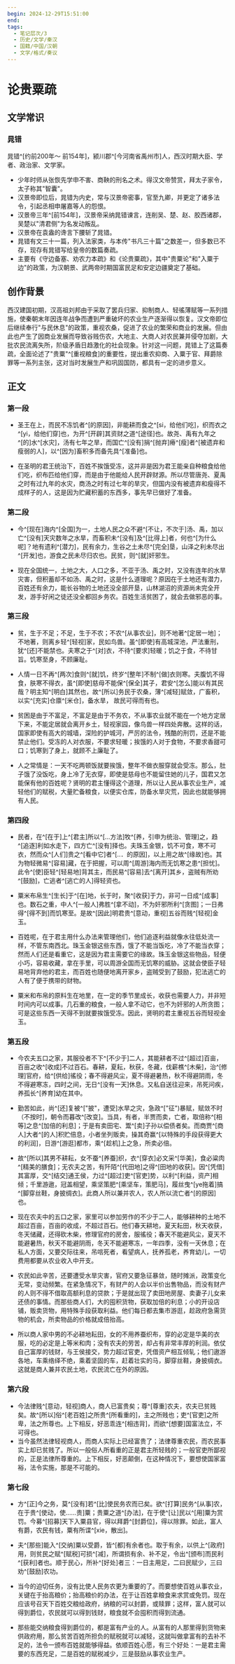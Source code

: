 ```yaml
---
begin: 2024-12-29T15:51:00
end: 
tags:
  - 笔记层次/3
  - 历史/文学/秦汉
  - 国籍/中国/汉朝
  - 文学/格式/奏议
---
```


# 论贵粟疏
## 文学常识
### 晁错
晁错^[约前200年～ 前154年]，颍川郡^[今河南省禹州市]人，西汉时期大臣、学者、政治家、文学家。
- 少年时师从张恢先学申不害、商鞅的刑名之术。得汉文帝赞赏，拜太子家令，太子称其"智囊"。
- 汉景帝即位后，晁错为内史，常与汉景帝密事，官至九卿，并更定了诸多法令，引起丞相申屠嘉等人的怨恨。
- 汉景帝三年^[前154年]，汉景帝采纳晁错谏言，连削吴、楚、赵、胶西诸郡，吴楚以"清君侧"为名发动叛乱。
- 汉景帝在袁盎的谗言下腰斩了晁错。
- 晁错有文三十一篇，列入法家类，与本传"书凡三十篇"之数差一，但多数已不存，现存有晁错写给皇帝的数篇奏疏。
- 主要有《守边备塞、劝农力本疏》和《论贵粟疏》，其中"贵粟论"和"入粟于边"的政策，为汉朝景、武两帝时期国富民足和安定边疆奠定了基础。

## 创作背景 
西汉建国初期，汉高祖刘邦由于采取了罢兵归家、抑制商人、轻徭薄赋等一系列措施，使秦朝末年因连年战争而遭到严重破坏的农业生产逐渐得以恢复。汉文帝即位后继续奉行"与民休息"的政策，重视农桑，促进了农业的繁荣和商业的发展。但由此也产生了因商业发展而导致谷贱伤农，大地主、大商人对农民兼并侵夺加剧，大批农民流离失所，阶级矛盾日趋激化的社会现象。针对这一问题，晁错上了这篇奏疏，全面论述了"贵粟"^[重视粮食]的重要性，提出重农抑商、入粟于官、拜爵除罪等一系列主张，这对当时发展生产和巩固国防，都具有一定的进步意义。

## 正文
### 第一段
- 圣王在上，而民不冻饥者^[的原因]，非能耕而食之^[si，给他们吃]，织而衣之^[yi，给他们穿]也，为开^[开辟]其资财之道^[途径]也。故尧、禹有九年之^[的]水^[水灾]，汤有七年之旱，而国亡^[没有]捐^[抛弃]瘠^[瘦]者^[被遗弃和瘦弱的人]，以^[因为]畜积多而备先具^[准备]也。

- 在圣明的君王统治下，百姓不挨饿受冻，这并非是因为君王能亲自种粮食给他们吃，织布匹给他们穿，而是由于他能给人民开辟财源。所以尽管唐尧、夏禹之时有过九年的水灾，商汤之时有过七年的旱灾，但国内没有被遗弃和瘦得不成样子的人，这是因为贮藏积蓄的东西多，事先早已做好了准备。
### 第二段
- 今^[现在]海内^[全国]为一，土地人民之众不避^[不让，不次于]汤、禹，加以亡^[没有]天灾数年之水旱，而畜积未^[没有]及^[比得上]者，何也^[为什么呢]？地有遗利^[潜力]，民有余力，生谷之土未尽^[完全]垦，山泽之利未尽出^[开发]也，游食之民未尽归农也。民贫，则^[就]奸邪生。

- 现在全国统一，土地之大，人口之多，不亚于汤、禹之时，又没有连年的水旱灾害，但积蓄却不如汤、禹之时，这是什么道理呢？原因在于土地还有潜力，百姓还有余力，能长谷物的土地还没全部开垦，山林湖沼的资源尚未完全开发，游手好闲之徒还没全都回乡务农。百姓生活贫困了，就会去做邪恶的事。

### 第三段

- 贫，生于不足；不足，生于不农；不农^[从事农业]，则不地著^[定居一地]；不地著，则离乡轻^[轻视]家，民如鸟兽。虽^[即使]有高城深池，严法重刑，犹^[还]不能禁也。夫寒之于^[对]衣，不待^[要求]轻暖；饥之于食，不待甘旨。饥寒至身，不顾廉耻。
- 人情一日不再^[两次]食则^[就]饥，终岁^[整年]不制^[做]衣则寒。夫腹饥不得食，肤寒不得衣，虽^[即使]慈母不能保^[保全]其子，君安^[怎么]能以有其民哉？明主知^[明白]其然也，故^[所以]务民于农桑，薄^[减轻]赋敛，广畜积，以实^[充实]仓廪^[米仓]，备水旱， 故民可得而有也。


- 贫困是由于不富足，不富足是由于不务农，不从事农业就不能在一个地方定居下来，不能定居就会离开乡土，轻视家园，像鸟兽一样四处奔散。这样的话，国家即使有高大的城墙，深险的护城河，严厉的法令，残酷的刑罚，还是不能禁止他们。受冻的人对衣服，不要求轻暖；挨饿的人对于食物，不要求香甜可口；饥寒到了身上，就顾不上廉耻了。
- 人之常情是：一天不吃两顿饭就要挨饿，整年不做衣服穿就会受冻。那么，肚子饿了没饭吃，身上冷了无衣穿，即使是慈母也不能留住她的儿子，国君又怎能保有他的百姓呢？贤明的君主懂得这个道理，所以让人民从事农业生产，减轻他们的赋税，大量贮备粮食，以便实仓库，防备水旱灾荒，因此也就能够拥有人民。

### 第四段

- 民者，在^[在于]上^[君主]所以^[…方法]牧^[养，引申为统治、管理]之，趋^[追逐]利如水走下，四方亡^[没有]择也。夫珠玉金银，饥不可食，寒不可衣，然而众^[人们]贵之^[看中它]者^[..．的原因]，以上用之故^[缘故]也。其为物轻微易^[容易]藏，在于把握，可以周^[周游]海内而无饥寒之患^[担忧]。此令^[使]臣轻^[轻易地]背其主，而民易^[容易]去^[离开]其乡，盗贼有所劝^[鼓励]，亡逃者^[逃亡的人]得轻资也。
- 粟米布帛生^[生长]于^[在]地，长于时，聚^[收获]于力，非可一日成^[成事]也。数石之重，中人^[一般人]弗胜^[拿不动]，不为奸邪所利^[贪图]；一日弗得^[得不到]而饥寒至。是故^[因此]明君贵^[意动，重视]五谷而贱^[轻视]金玉。

- 百姓呢，在于君主用什么办法来管理他们，他们追逐利益就像水往低处流一样，不管东南西北。珠玉金银这些东西，饿了不能当饭吃，冷了不能当衣穿；然而人们还是看重它，这是因为君主需要它的缘故。珠玉金银这些物品，轻便小巧，容易收藏，拿在手里，可以周游全国而无饥寒的威胁。这就会使臣子轻易地背弃他的君主，而百姓也随便地离开家乡，盗贼受到了鼓励，犯法逃亡的人有了便于携带的财物。
- 粟米和布帛的原料生在地里，在一定的季节里成长，收获也需要人力，并非短时间内可以成事。几石重的粮食，一般人拿不动它，也不为奸邪的人所贪图；可是这些东西一天得不到就要挨饿受冻。因此，贤明的君主重视五谷而轻视金玉。

### 第五段

- 今农夫五口之家，其服役者不下^[不少于]二人，其能耕者不过^[超过]百亩，百亩之收^[收成]不过百石。春耕，夏耘，秋获，冬藏，伐薪樵^[木柴]，治^[修理]官府，给^[供给]徭役；春不得避风尘，夏不得避暑热，秋不得避阴雨，冬不得避寒冻，四时之间，无日^[没有一天]休息。又私自送往迎来，吊死问疾，养孤长^[养育]幼在其中。
- 勤苦如此，尚^[还]复被^["披"，遭受]水旱之灾，急政^["征")暴赋，赋敛不时（不按时]，朝令而暮改^[改变]。当具，有者，半贾而卖，亡者，取倍称^[相等]之息^[加倍的利息]；于是有卖田宅、鬻^[卖]子孙以偿债者矣。而商贾^[商人]大者^[的人]积贮倍息，小者坐列贩卖，操其奇赢^[以特殊的手段获得更大的利润]，日游^[游逛]都市，乘^[趁机]上之急，所卖必倍。
- 故^[所以]其男不耕耘，女不蚕^[养蚕]织，衣^[穿衣]必文采^[华美]，食必粱肉^[精美的膳食]；无农夫之苦，有阡陌^[代田地]之得^[田地的收获]。因^[凭借]其富厚，交^[结交]通王侯，力过^[超过]吏^[官吏]势，以利^[利益，资产]相倾；千里游遨，冠盖相望，乘坚策肥^[乘坚车，策肥马]，履丝曳^[ye拖着]搞^[脚穿丝鞋，身披绸衣]。此商人所以兼并农人，农人所以流亡者^[的原因]也。

- 现在农夫中的五口之家，家里可以参加劳作的不少于二人，能够耕种的土地不超过百亩，百亩的收成，不超过百石。他们春天耕地，夏天耘田，秋天收获，冬天储藏，还得砍木柴，修理官府的房舍，服徭役；春天不能避风尘，夏天不能避暑热，秋天不能避阴雨，冬天不能避寒冻，一年四季，没有一天休息；在私人方面，又要交际往来，吊唁死者，看望病人，抚养孤老，养育幼儿，一切费用都要从农业收入中开支。
- 农民如此辛苦，还要遭受水旱灾害，官府又要急征暴敛，随时摊派，政策变化无常，变动频繁。在紧急情况下，有财产的人会以半价出售物品，而没有财产的人则不得不借取高额利息的贷款；于是就出现了卖田地房屋、卖妻子儿女来还债的事情。而那些商人们，大的囤积货物，获取加倍的利息；小的开设店铺，贩卖货物，用特殊手段获取利益。他们每日都去集市游逛，趁政府急需货物的机会，所卖物品的价格就成倍抬高。
- 所以商人家中男的不必耕地耘田，女的不用养蚕织布，穿的必定是华美的衣服，吃的必定是上等米和肉；没有农夫的劳苦，却占有非常丰厚的利润。依仗自己富厚的钱财，与王侯接交，势力超过官吏，凭借资产相互倾轧；他们遨游各地，车乘络绎不绝，乘着坚固的车，赶着壮实的马，脚穿丝鞋，身披绸衣。这就是商人兼并农民土地，农民流亡在外的原因。

### 第六段

- 今法律贱^[意动，轻视]商人，商人已富贵矣；尊^[尊重]农夫，农夫已贫贱矣。故^[所以]俗^[老百姓]之所贵^[所看重的]，主之所贱也；吏^[官吏]之所卑，法之所尊也。上下相反，好恶乖连^[相违背]，而欲^[想要]国富法立，不可得也。
- 当今虽然法律轻视商人，而商人实际上已经富贵了；法律尊重农民，而农民事实上却已贫贱了。所以一般俗人所看重的正是君主所轻贱的；一般官吏所鄙视的，正是法律所尊重的。上下相反，好恶颠倒，在这种情况下，要想使国家富裕，法令实施，那是不可能的。

### 第七段

- 方^[正]今之务，莫^[没有]若^[比]使民务农而已矣。欲^[打算]民务^[从事]农，在于贵^[使动，使……贵]粟；贵粟之道^[办法]，在于使^[让]民以^[用]粟为赏罚。今募^[招募]天下入粟县官，得以拜爵^[封爵位]，得以除罪。如此，富人有爵，农民有钱，粟有所谍^[xie，散出]。
- 夫^[那些]能入^[交纳]粟以受爵，皆^[都]有余者也。取于有余，以供上^[政府]用，则贫民之赋^[赋税]可损^[减]，所谓损有余、补不足，令出^[颁布]而民利^[获利]者也。顺于民心，所补^[好处]者三：一日主用足，二曰民赋少，三曰劝^[鼓励]农功。

- 当今的迫切任务，没有比使人民务农更为重要的了。而要想使百姓从事农业，关键在于抬高粮价；抬高粮价的办法，在于让百姓拿粮食来求赏或免罚。现在应该号召天下百姓交粮给政府，纳粮的可以封爵，或赎罪；这样，富人就可以得到爵位，农民就可以得到钱财，粮食就不会囤积而得到流通。
- 那些能交纳粮食得到爵位的，都是富有产业的人。从富有的人那里得到货物来供政府用，那么贫苦百姓所担负的赋税就可以减轻，这就叫做拿富有的去补不足的，法令一颁布百姓就能够得益。依顺百姓心愿，有三个好处：一是君主需要的东西充足，二是百姓的赋税减少，三是鼓励从事农业生产。